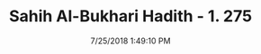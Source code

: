 ---
title        : "Sahih Al-Bukhari Hadith - 1. 275"
date         : 7/25/2018 1:49:10 PM
draft        : false
type         : "hadith"
layout       : "hadith"
BookCode     : "SHB"
VolumeNumber : "1"
HadithNumber : "275"
categories  :  ["Ghusl-Removing water from body with hands after bathing"]
tags  :  ["Maimuna"]
---